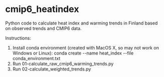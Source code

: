 # cmip6_heatindex
Python code to calculate heat index and warming trends in Finland based on observed trends and CMIP6 data.

Instructions:
1) Install conda environment (created with MacOS X, so may not work on Windows or Linux):
conda create --name heat_index --file conda_environment.txt
2) Run 01-calculate_raw_cmip6_warming_trends.py
3) Run 02-calculate_weighted_trends.py
